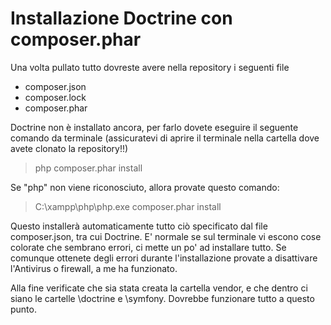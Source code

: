 # Installazione Doctrine con composer.phar
Una volta pullato tutto dovreste avere nella repository i seguenti file

- composer.json
- composer.lock
- composer.phar

Doctrine non è installato ancora, per farlo dovete eseguire il seguente comando da terminale (assicuratevi di aprire il terminale
nella cartella dove avete clonato la repository!!)

> php composer.phar install

Se "php" non viene riconosciuto, allora provate questo comando:

> C:\xampp\php\php.exe composer.phar install

Questo installerà automaticamente tutto ciò specificato dal file composer.json, tra cui Doctrine.
E' normale se sul terminale vi escono cose colorate che sembrano errori, ci mette un po' ad installare tutto. Se comunque ottenete degli errori durante l'installazione provate a disattivare l'Antivirus o firewall, a me ha funzionato.

Alla fine verificate che sia stata creata la cartella vendor\, e che dentro ci siano le cartelle \doctrine e \symfony.
Dovrebbe funzionare tutto a questo punto.